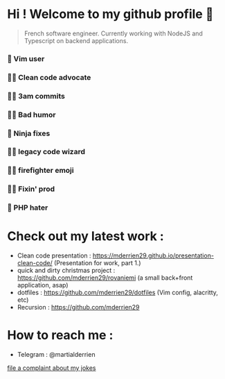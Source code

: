 # Hi ! Welcome to my github profile 👋

>French software engineer. 
Currently working with NodeJS and Typescript on backend applications.

### 👴 Vim user
### 👨‍⚖️ Clean code advocate
### 🧟‍♂️ 3am commits
### 👨‍🍳 Bad humor
### 🥷 Ninja fixes
### 🧙‍♂️ legacy code wizard
### 👨‍🚒 firefighter emoji
### 👨‍🏭 Fixin' prod
### 💩 PHP hater

# Check out my latest work : 

- Clean code presentation : https://mderrien29.github.io/presentation-clean-code/ (Presentation for work, part 1.)
- quick and dirty christmas project : https://github.com/mderrien29/rovaniemi (a small back+front application, asap)
- dotfiles : https://github.com/mderrien29/dotfiles (Vim config, alacritty, etc)
- Recursion : https://github.com/mderrien29

# How to reach me : 

- Telegram : @martialderrien

[file a complaint about my jokes](https://www.youtube.com/watch?v=fC7oUOUEEi4)
